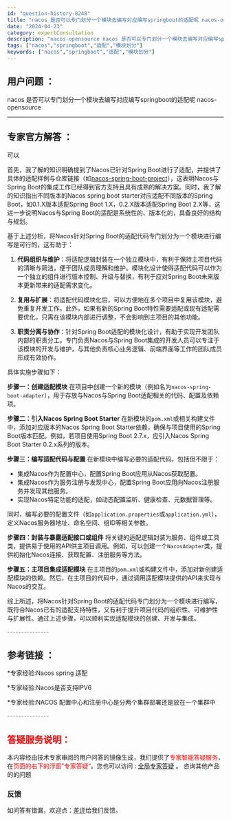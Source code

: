```yaml
---
id: "question-history-8248"
title: "nacos 是否可以专门划分一个模块去编写对应编写springboot的适配呢 nacos-opensource"
date: "2024-04-23"
category: expertConsultation
description: "nacos-opensource nacos 是否可以专门划分一个模块去编写对应编写springboot的适配呢"
tags: ["nacos","springboot","适配","模块划分"]
keywords: ["nacos","springboot","适配","模块划分"]
---
```


## 用户问题 ： 
 nacos 是否可以专门划分一个模块去编写对应编写springboot的适配呢 nacos-opensource 

---------------
## 专家官方解答 ：

可以

首先，我了解的知识明确提到了Nacos已针对Spring Boot进行了适配，并提供了具体的适配样例与仓库链接（如[nacos-spring-boot-project](https://github.com/nacos-group/nacos-spring-boot-project)），这表明Nacos与Spring Boot的集成工作已经得到官方支持且具有成熟的解决方案。同时，我了解的知识指出不同版本的Nacos spring boot starter对应适配不同版本的Spring Boot，如0.1.X版本适配Spring Boot 1.X，0.2.X版本适配Spring Boot 2.X等，这进一步说明Nacos与Spring Boot的适配是系统性的、版本化的，具备良好的结构与规划。

基于上述分析，将Nacos针对Spring Boot的适配代码专门划分为一个模块进行编写是可行的，这有助于：

1. **代码组织与维护**：将适配逻辑封装在一个独立模块中，有利于保持主项目代码的清晰与简洁，便于团队成员理解和维护。模块化设计使得适配代码可以作为一个独立的组件进行版本控制、升级与替换，有利于应对Spring Boot未来版本更新带来的适配需求变化。

2. **复用与扩展**：将适配代码模块化后，可以方便地在多个项目中复用该模块，避免重复开发工作。此外，如果有新的Spring Boot特性需要适配或现有适配需要优化，只需在该模块内部进行调整，不会影响到主项目的其他功能。

3. **职责分离与协作**：针对Spring Boot适配的模块化设计，有助于实现开发团队内部的职责分工。专门负责Nacos与Spring Boot集成的开发人员可以专注于该模块的开发与维护，与其他负责核心业务逻辑、前端界面等工作的团队成员形成有效协作。

具体实施步骤如下：

**步骤一：创建适配模块**
在项目中创建一个新的模块（例如名为`nacos-spring-boot-adapter`），用于存放与Nacos与Spring Boot适配相关的代码、配置及依赖项。

**步骤二：引入Nacos Spring Boot Starter**
在新模块的`pom.xml`或相关构建文件中，添加对应版本的Nacos Spring Boot Starter依赖，确保与项目使用的Spring Boot版本匹配。例如，若项目使用Spring Boot 2.7.x，应引入Nacos Spring Boot Starter 0.2.x系列的版本。

**步骤三：编写适配代码与配置**
在新模块中编写必要的适配代码，包括但不限于：

- 集成Nacos作为配置中心，配置Spring Boot应用从Nacos获取配置。
- 集成Nacos作为服务注册与发现中心，配置Spring Boot应用向Nacos注册服务并发现其他服务。
- 实现Nacos特定功能的适配，如动态配置监听、健康检查、元数据管理等。

同时，编写必要的配置文件（如`application.properties`或`application.yml`），定义Nacos服务器地址、命名空间、组ID等相关参数。

**步骤四：封装与暴露适配接口或组件**
将关键的适配逻辑封装为服务、组件或工具类，提供易于使用的API供主项目调用。例如，可以创建一个`NacosAdapter`类，提供初始化Nacos连接、获取配置、注册服务等方法。

**步骤五：主项目集成适配模块**
在主项目的`pom.xml`或构建文件中，添加对新创建适配模块的依赖。然后，在主项目的代码中，通过调用适配模块提供的API来实现与Nacos的交互。

综上所述，将Nacos针对Spring Boot的适配代码专门划分为一个模块进行编写，既符合Nacos已有的适配支持特性，又有利于提升项目代码的组织性、可维护性与扩展性。通过上述步骤，可以顺利实现适配模块的创建、开发与集成。


<font color="#949494">---------------</font> 


## 参考链接 ：

*专家经验:Nacos spring 适配 
 
 *专家经验:Nacos是否支持IPV6 
 
 *专家经验:NACOS 配置中心和注册中心是分两个集群部署还是放在一个集群中 


 <font color="#949494">---------------</font> 
 


## <font color="#FF0000">答疑服务说明：</font> 

本内容经由技术专家审阅的用户问答的镜像生成，我们提供了<font color="#FF0000">专家智能答疑服务</font>，在<font color="#FF0000">页面的右下的浮窗”专家答疑“</font>。您也可以访问 : [全局专家答疑](https://opensource.alibaba.com/chatBot) 。 咨询其他产品的的问题

### 反馈
如问答有错漏，欢迎点：[差评](https://ai.nacos.io/user/feedbackByEnhancerGradePOJOID?enhancerGradePOJOId=11562)给我们反馈。
